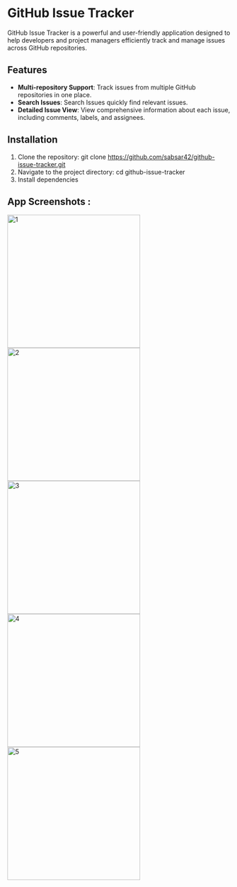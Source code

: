 # GitHub Issue Tracker

GitHub Issue Tracker is a powerful and user-friendly application designed to help developers and project managers efficiently track and manage issues across GitHub repositories.

## Features

- **Multi-repository Support**: Track issues from multiple GitHub repositories in one place.
- **Search Issues**: Search Issues quickly find relevant issues.
- **Detailed Issue View**: View comprehensive information about each issue, including comments, labels, and assignees.

## Installation

1. Clone the repository: git clone https://github.com/sabsar42/github-issue-tracker.git
2. Navigate to the project directory: cd github-issue-tracker
3. Install dependencies

## App Screenshots :

<img src="https://github.com/user-attachments/assets/4dd79a8f-7ea4-4795-a979-845ae8c5ba8e" alt="1" width="300" />
<img src="https://github.com/user-attachments/assets/2d39dba1-ba82-4b08-a238-87c0ccc12403" alt="2" width="300" />
<img src="https://github.com/user-attachments/assets/37f8004f-c3cd-4975-9cea-47c68aa454ff" alt="3" width="300" />
<img src="https://github.com/user-attachments/assets/f1dc3891-6040-49b2-b01c-47b969bf00db" alt="4" width="300" />
<img src="https://github.com/user-attachments/assets/10cf20e2-faa4-43f4-9014-03d9fe235569" alt="5" width="300" />

